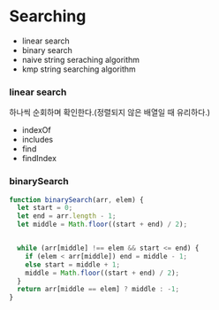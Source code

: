 # Searching

- linear search
- binary search
- naive string seraching algorithm
- kmp string searching algorithm

### linear search
하나씩 순회하며 확인한다.(정렬되지 않은 배열일 때 유리하다.)
- indexOf
- includes
- find
- findIndex


### binarySearch
```js
function binarySearch(arr, elem) {
  let start = 0;
  let end = arr.length - 1;
  let middle = Math.floor((start + end) / 2);


  while (arr[middle] !== elem && start <= end) {
    if (elem < arr[middle]) end = middle - 1;
    else start = middle + 1;
    middle = Math.floor((start + end) / 2);
  }
  return arr[middle == elem] ? middle : -1;  
}
```
